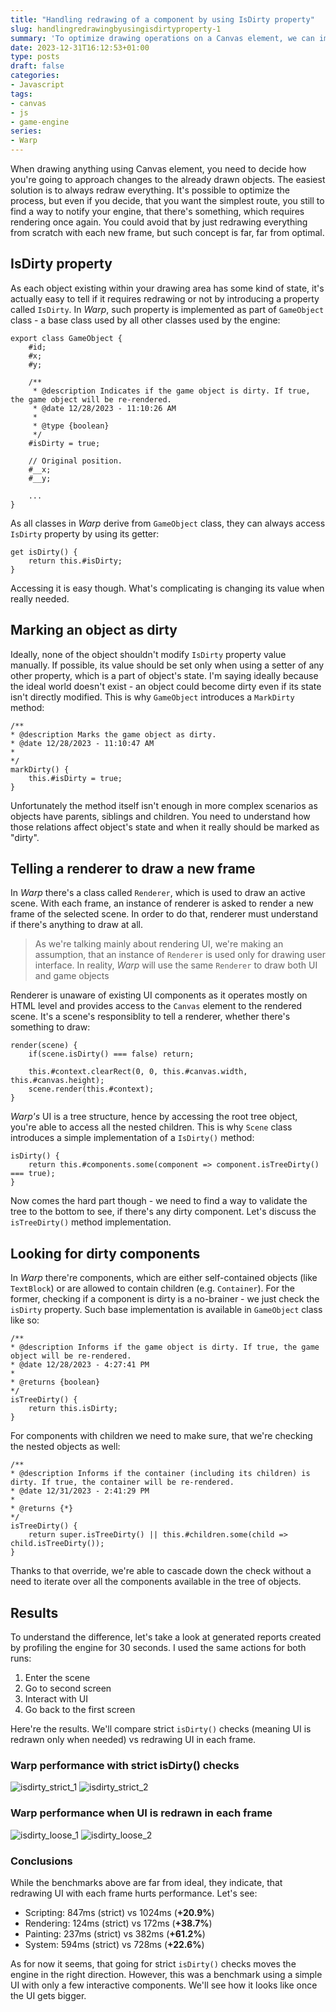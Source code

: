 ```yaml
---
title: "Handling redrawing of a component by using IsDirty property"
slug: handlingredrawingbyusingisdirtyproperty-1
summary: 'To optimize drawing operations on a Canvas element, we can implement a property, which will tell the engine whether UI is in a dirty state. Conceptually, it is quite a simple problem to solve. Technically, it involves a couple of checks, which must be process in correct order, so only dirty components are redrawn. In this post, we will discuss implementation possibilities for IsDirty property.'
date: 2023-12-31T16:12:53+01:00
type: posts
draft: false
categories:
- Javascript
tags:
- canvas
- js
- game-engine
series:
- Warp
---
```

When drawing anything using Canvas element, you need to decide how you're going to approach changes to the already drawn objects. The easiest solution is to always redraw everything. It's possible to optimize the process, but even if you decide, that you want the simplest route, you still to find a way to notify your engine, that there's something, which requires rendering once again. You could avoid that by just redrawing everything from scratch with each new frame, but such concept is far, far from optimal. 

## IsDirty property
As each object existing within your drawing area has some kind of state, it's actually easy to tell if it requires redrawing or not by introducing a property called `IsDirty`. In _Warp_, such property is implemented as part of `GameObject` class - a base class used by all other classes used by the engine:
```
export class GameObject {
    #id;
    #x;
    #y;

    /**
     * @description Indicates if the game object is dirty. If true, the game object will be re-rendered.
     * @date 12/28/2023 - 11:10:26 AM
     *
     * @type {boolean}
     */
    #isDirty = true;

    // Original position.
    #__x;
    #__y;

    ...
}
```
As all classes in _Warp_ derive from `GameObject` class, they can always access `IsDirty` property by using its getter:
```
get isDirty() {
    return this.#isDirty;
}
```
Accessing it is easy though. What's complicating is changing its value when really needed.

## Marking an object as dirty
Ideally, none of the object shouldn't modify `IsDirty` property value manually. If possible, its value should be set only when using a setter of any other property, which is a part of object's state. I'm saying ideally because the ideal world doesn't exist - an object could become dirty even if its state isn't directly modified. This is why `GameObject` introduces a `MarkDirty` method:
```
/**
* @description Marks the game object as dirty.
* @date 12/28/2023 - 11:10:47 AM
*
*/
markDirty() {
    this.#isDirty = true;
}
```
Unfortunately the method itself isn't enough in more complex scenarios as objects have parents, siblings and children. You need to understand how those relations affect object's state and when it really should be marked as "dirty".

## Telling a renderer to draw a new frame
In _Warp_ there's a class called `Renderer`, which is used to draw an active scene. With each frame, an instance of renderer is asked to render a new frame of the selected scene. In order to do that, renderer must understand if there's anything to draw at all.
> As we're talking mainly about rendering UI, we're making an assumption, that an instance of `Renderer` is used only for drawing user interface. In reality, _Warp_ will use the same `Renderer` to draw both UI and game objects

Renderer is unaware of existing UI components as it operates mostly on HTML level and provides access to the `Canvas` element to the rendered scene. It's a scene's responsiblity to tell a renderer, whether there's something to draw:
```
render(scene) {
    if(scene.isDirty() === false) return;
    
    this.#context.clearRect(0, 0, this.#canvas.width, this.#canvas.height);
    scene.render(this.#context);
}
```
_Warp's_ UI is a tree structure, hence by accessing the root tree object, you're able to access all the nested children. This is why `Scene` class introduces a simple implementation of a `IsDirty()` method:
```
isDirty() {
    return this.#components.some(component => component.isTreeDirty() === true);
}
```
Now comes the hard part though - we need to find a way to validate the tree to the bottom to see, if there's any dirty component. Let's discuss the `isTreeDirty()` method implementation.

## Looking for dirty components
In _Warp_ there're components, which are either self-contained objects (like `TextBlock`) or are allowed to contain children (e.g. `Container`). For the former, checking if a component is dirty is a no-brainer - we just check the `isDirty` property. Such base implementation is available in `GameObject` class like so:
```
/**
* @description Informs if the game object is dirty. If true, the game object will be re-rendered.
* @date 12/28/2023 - 4:27:41 PM
*
* @returns {boolean}
*/
isTreeDirty() {
    return this.isDirty;
}
```
For components with children we need to make sure, that we're checking the nested objects as well:
```
/**
* @description Informs if the container (including its children) is dirty. If true, the container will be re-rendered.
* @date 12/31/2023 - 2:41:29 PM
*
* @returns {*}
*/
isTreeDirty() {
    return super.isTreeDirty() || this.#children.some(child => child.isTreeDirty());
}
```
Thanks to that override, we're able to cascade down the check without a need to iterate over all the components available in the tree of objects. 

## Results
To understand the difference, let's take a look at generated reports created by profiling the engine for 30 seconds. I used the same actions for both runs:
1. Enter the scene
2. Go to second screen
3. Interact with UI
4. Go back to the first screen

Here're the results. We'll compare strict `isDirty()` checks (meaning UI is redrawn only when needed) vs redrawing UI in each frame.

### Warp performance with strict isDirty() checks
![isdirty_strict_1](/images/4_1.PNG)
![isdirty_strict_2](/images/4_2.PNG)

### Warp performance when UI is redrawn in each frame
![isdirty_loose_1](/images/4_3.PNG)
![isdirty_loose_2](/images/4_4.PNG)

### Conclusions
While the benchmarks above are far from ideal, they indicate, that redrawing UI with each frame hurts performance. Let's see:
* Scripting: 847ms (strict) vs 1024ms (**+20.9%**)
* Rendering: 124ms (strict) vs 172ms (**+38.7%**)
* Painting: 237ms (strict) vs 382ms (**+61.2%**)
* System: 594ms (strict) vs 728ms (**+22.6%**)

As for now it seems, that going for strict `isDirty()` checks moves the engine in the right direction. However, this was a benchmark using a simple UI with only a few interactive components. We'll see how it looks like once the UI gets bigger. 